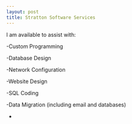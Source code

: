 ```yaml
---
layout: post
title: Stratton Software Services
---
```



I am available to assist with:

  -Custom Programming

  -Database Design

  -Network Configuration

  -Website Design

  -SQL Coding

  -Data Migration (including email and databases)
  
  -
